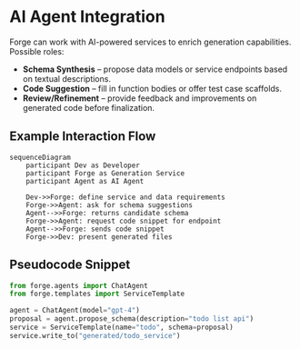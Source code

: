 # AI Agent Integration

Forge can work with AI-powered services to enrich generation capabilities. Possible roles:

- **Schema Synthesis** – propose data models or service endpoints based on textual descriptions.
- **Code Suggestion** – fill in function bodies or offer test case scaffolds.
- **Review/Refinement** – provide feedback and improvements on generated code before finalization.

## Example Interaction Flow

```mermaid
sequenceDiagram
    participant Dev as Developer
    participant Forge as Generation Service
    participant Agent as AI Agent

    Dev->>Forge: define service and data requirements
    Forge->>Agent: ask for schema suggestions
    Agent-->>Forge: returns candidate schema
    Forge->>Agent: request code snippet for endpoint
    Agent-->>Forge: sends code snippet
    Forge->>Dev: present generated files
```

## Pseudocode Snippet

```python
from forge.agents import ChatAgent
from forge.templates import ServiceTemplate

agent = ChatAgent(model="gpt-4")
proposal = agent.propose_schema(description="todo list api")
service = ServiceTemplate(name="todo", schema=proposal)
service.write_to("generated/todo_service")
```

